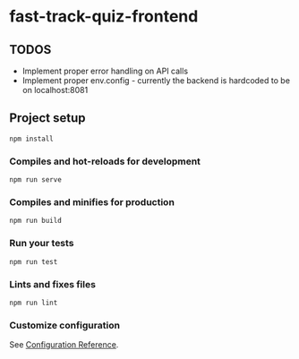 # fast-track-quiz-frontend

## TODOS
- Implement proper error handling on API calls
- Implement proper env.config - currently the backend is hardcoded to be on localhost:8081

## Project setup
```
npm install
```

### Compiles and hot-reloads for development
```
npm run serve
```

### Compiles and minifies for production
```
npm run build
```

### Run your tests
```
npm run test
```

### Lints and fixes files
```
npm run lint
```

### Customize configuration
See [Configuration Reference](https://cli.vuejs.org/config/).
